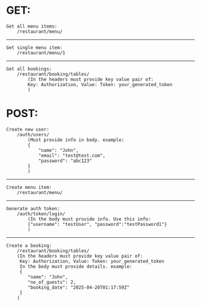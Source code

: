 # GET:

    Get all menu items:
        /restaurant/menu/

---

    Get single menu item:
        /restaurant/menu/1

---

    Get all bookings:
        /restaurant/booking/tables/
            (In the headers must provide key value pair of:
            Key: Authorization, Value: Token: your_generated_token
            )

# POST:

    Create new user:
        /auth/users/
            (Must provide info in body. example:
            {
                "name": "John",
                "email": "test@test.com",
                "password": "abc123"
            }
            )

---

    Create menu item:
        /restaurant/menu/

---

    Generate auth token:
        /auth/token/login/
            (In the body must provide info. Use this info:
            {"username": "testUser", "password":"testPassword1"}
            )

---

    Create a booking:
        /restaurant/booking/tables/
        (In the headers must provide key value pair of:
         Key: Authorization, Value: Token: your_generated_token
         In the body must provide details. example:
         {
            "name": "John",
            "no_of_guests": 2,
            "booking_date": "2025-04-26T01:17:59Z"
         }
        )
